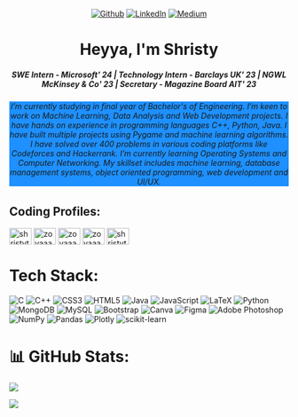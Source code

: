 <div >

 

<p align="center">
 <a href="https://github.com/shristyyx" target="_blank"><img alt="Github" src="https://img.shields.io/badge/GitHub-%2312100E.svg?&style=for-the-badge&logo=Github&logoColor=white" /></a> 
 <a href="https://www.linkedin.com/in/shristy-thakur-70a048226/" target="_blank"><img alt="LinkedIn" src="https://img.shields.io/badge/linkedin-%230077B5.svg?&style=for-the-badge&logo=linkedin&logoColor=white" /></a> 
 <a href="https://medium.com/@shristythakur2003" target="_blank"><img alt="Medium" src="https://img.shields.io/badge/medium-%2312100E.svg?&style=for-the-badge&logo=medium&logoColor=white" /></a>

</p>
 
</p>
<div> 


<h1 align="center">Heyya, I'm Shristy</h1>
<h5 align="center">SWE Intern - Microsoft' 24 | Technology Intern - Barclays UK' 23 | NGWL McKinsey & Co' 23 | Secretary - Magazine Board AIT' 23</h5>
<h6 align= "center" style="background-color:DodgerBlue;"> I’m currently studying in final year of Bachelor's of Engineering. I’m keen to work on Machine Learning, Data Analysis and Web Development projects. I have hands on experience in programming languages C++, Python, Java. I have built multiple projects using Pygame and machine learning algorithms. I have solved over 400 problems in various coding platforms like Codeforces and Hackerrank. I’m currently learning Operating Systems and Computer Networking. My skillset includes machine learning, database management systems, object oriented programming, web development and UI/UX.  

</h6>


## Coding Profiles:

<p align="left">

<a href="https://www.codechef.com/users/shristythakur" target="blank"><img align="center" src="https://cdn.jsdelivr.net/npm/simple-icons@3.1.0/icons/codechef.svg" alt="shristythakur" height="30" width="40" /></a>
<a href="https://www.hackerrank.com/zoyaaax" target="blank"><img align="center" src="https://raw.githubusercontent.com/rahuldkjain/github-profile-readme-generator/master/src/images/icons/Social/hackerrank.svg" alt="zoyaaax" height="30" width="40" /></a>
<a href="https://codeforces.com/profile/zoyaaax" target="blank"><img align="center" src="https://raw.githubusercontent.com/rahuldkjain/github-profile-readme-generator/master/src/images/icons/Social/codeforces.svg" alt="zoyaaax" height="30" width="40" /></a>
<a href="https://www.leetcode.com/zoyaaax" target="blank"><img align="center" src="https://raw.githubusercontent.com/rahuldkjain/github-profile-readme-generator/master/src/images/icons/Social/leet-code.svg" alt="zoyaaax" height="30" width="40" /></a>
<a href="https://auth.geeksforgeeks.org/user/shristythb4aj" target="blank"><img align="center" src="https://raw.githubusercontent.com/rahuldkjain/github-profile-readme-generator/master/src/images/icons/Social/geeks-for-geeks.svg" alt="shristythb4aj" height="30" width="40" /></a>
</p>


# Tech Stack:
![C](https://img.shields.io/badge/c-%2300599C.svg?style=for-the-badge&logo=c&logoColor=white) ![C++](https://img.shields.io/badge/c++-%2300599C.svg?style=for-the-badge&logo=c%2B%2B&logoColor=white) ![CSS3](https://img.shields.io/badge/css3-%231572B6.svg?style=for-the-badge&logo=css3&logoColor=white) ![HTML5](https://img.shields.io/badge/html5-%23E34F26.svg?style=for-the-badge&logo=html5&logoColor=white) ![Java](https://img.shields.io/badge/java-%23ED8B00.svg?style=for-the-badge&logo=java&logoColor=white) ![JavaScript](https://img.shields.io/badge/javascript-%23323330.svg?style=for-the-badge&logo=javascript&logoColor=%23F7DF1E) ![LaTeX](https://img.shields.io/badge/latex-%23008080.svg?style=for-the-badge&logo=latex&logoColor=white) ![Python](https://img.shields.io/badge/python-3670A0?style=for-the-badge&logo=python&logoColor=ffdd54) ![MongoDB](https://img.shields.io/badge/MongoDB-%234ea94b.svg?style=for-the-badge&logo=mongodb&logoColor=white) ![MySQL](https://img.shields.io/badge/mysql-%2300f.svg?style=for-the-badge&logo=mysql&logoColor=white) ![Bootstrap](https://img.shields.io/badge/bootstrap-%23563D7C.svg?style=for-the-badge&logo=bootstrap&logoColor=white) ![Canva](https://img.shields.io/badge/Canva-%2300C4CC.svg?style=for-the-badge&logo=Canva&logoColor=white) 	![Figma](https://img.shields.io/badge/figma-%23F24E1E.svg?style=for-the-badge&logo=figma&logoColor=white) ![Adobe Photoshop](https://img.shields.io/badge/adobephotoshop-%2331A8FF.svg?style=for-the-badge&logo=adobephotoshop&logoColor=white) ![NumPy](https://img.shields.io/badge/numpy-%23013243.svg?style=for-the-badge&logo=numpy&logoColor=white) ![Pandas](https://img.shields.io/badge/pandas-%23150458.svg?style=for-the-badge&logo=pandas&logoColor=white) ![Plotly](https://img.shields.io/badge/Plotly-%233F4F75.svg?style=for-the-badge&logo=plotly&logoColor=white) ![scikit-learn](https://img.shields.io/badge/scikit--learn-%23F7931E.svg?style=for-the-badge&logo=scikit-learn&logoColor=white)
# 📊 GitHub Stats:

![](https://github-readme-stats.vercel.app/api/top-langs/?username=shristyyx&theme=buefy&hide_border=false&include_all_commits=true&count_private=true&layout=compact)


[![](https://visitcount.itsvg.in/api?id=shristyyx&icon=7&color=11)](https://visitcount.itsvg.in)



